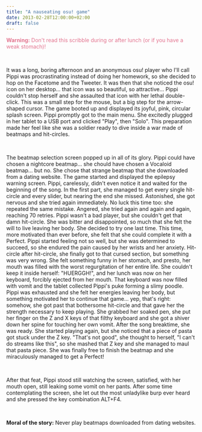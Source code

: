 ```yaml
---
title: "A nauseating osu! game"
date: 2013-02-28T12:00:00+02:00
draft: false
---
```


<p style="color: #E3748F"><b>Warning:</b> Don't read this scribble during or after lunch (or if you have a weak stomach)!</p>

&nbsp;

It was a long, boring afternoon and an anonymous osu! player who I'll call Pippi was procrastinating instead of doing her homework, so she decided to hop on the Facetome and the Tweeter.
It was then that she noticed the osu! icon on her desktop... that icon was so beautiful, so attractive... Pippi couldn't stop herself and she assaulted that icon with her lethal double-click. This was a small step for the mouse, but a big step for the arrow-shaped cursor. The game booted up and displayed its joyful, pink, circular splash screen. Pippi promptly got to the main menu. She excitedly plugged in her tablet to a USB port and clicked "Play", then "Solo". This preparation made her feel like she was a soldier ready to dive inside a war made of beatmaps and hit-circles.

&nbsp;

The beatmap selection screen popped up in all of its glory. Pippi could have chosen a nightcore beatmap... she chould have chosen a Vocaloid beatmap... but no. She chose that strange beatmap that she downloaded from a dating website. The game started and displayed the epilepsy warning screen. Pippi, carelessly, didn't even notice it and waited for the beginning of the song. In the first part, she managed to get every single hit-circle and every slider, but nearing the end she missed. Astonished, she got nervous and she tried again immediately. No luck this time too: she repeated the same mistake. Angered, she tried again and again and again, reaching 70 retries. Pippi wasn't a bad player, but she couldn't get that damn hit-circle. She was bitter and disappointed, so much that she felt the will to live leaving her body.
She decided to try one last time. This time, more motivated than ever before, she felt that she could complete it with a Perfect. Pippi started feeling not so well, but she was determined to succeed, so she endured the pain caused by her wrists and her anxiety.
Hit-circle after hit-circle, she finally got to that cursed section, but something was very wrong. She felt something funny in her stomach, and presto, her mouth was filled with the worst regurgitation of her entire life. She couldn't keep it inside herself: "HUERGGH!", and her lunch was now on her keyboard, forcibly ejected from her mouth. That keyboard was now filled with vomit and the tablet collected Pippi's puke forming a slimy poodle.
Pippi was exhausted and she felt her energies leaving her body, but something motivated her to continue that game... yep, that's right: somehow, she got past that bothersome hit-circle and that gave her the strength necessary to keep playing.
She grabbed her soaked pen, she put her finger on the Z and X keys of that filthy keyboard and she got a shiver down her spine for touching her own vomit. After the song breaktime, she was ready. She started playing again, but she noticed that a piece of pasta got stuck under the Z key. "That's not good", she thought to herself, "I can't do streams like this", so she mashed that Z key and she managed to maul that pasta piece. She was finally free to finish the beatmap and she miraculously managed to get a Perfect!

&nbsp;

After that feat, Pippi stood still watching the screen, satisfied, with her mouth open, still leaking some vomit on her pants. After some time contemplating the screen, she let out the most unladylike burp ever heard and she pressed the key combination ALT+F4.

&nbsp;

**Moral of the story:** Never play beatmaps downloaded from dating websites.
